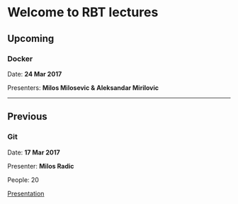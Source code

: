 # Welcome to RBT lectures

## Upcoming

### Docker
Date: **24 Mar 2017**

Presenters: **Milos Milosevic & Aleksandar Mirilovic**

---

## Previous

### Git
Date: **17 Mar 2017**

Presenter: **Milos Radic**

People: 20

[Presentation](https://gitpitch.com/rbtree/rbt-lectures/2016-03-mr-git)
